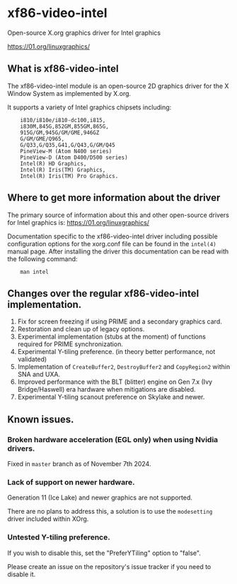 # xf86-video-intel

Open-source X.org graphics driver for Intel graphics

[https://01.org/linuxgraphics/
](https://web.archive.org/web/20200430064829/https://01.org/linuxgraphics/)

## What is xf86-video-intel
The xf86-video-intel module is an open-source 2D graphics driver for
the X Window System as implemented by X.org.

It supports a variety of Intel graphics chipsets including:

```
	i810/i810e/i810-dc100,i815,
	i830M,845G,852GM,855GM,865G,
	915G/GM,945G/GM/GME,946GZ
	G/GM/GME/Q965,
	G/Q33,G/Q35,G41,G/Q43,G/GM/Q45
	PineView-M (Atom N400 series)
	PineView-D (Atom D400/D500 series)
	Intel(R) HD Graphics,
	Intel(R) Iris(TM) Graphics,
	Intel(R) Iris(TM) Pro Graphics.
```

## Where to get more information about the driver

The primary source of information about this and other open-source
drivers for Intel graphics is: [https://01.org/linuxgraphics/
](https://web.archive.org/web/20200430064829/https://01.org/linuxgraphics/)

Documentation specific to the xf86-video-intel driver including
possible configuration options for the xorg.conf file can be found in
the `intel(4)` manual page. After installing the driver this
documentation can be read with the following command:

```
	man intel
```

## Changes over the regular xf86-video-intel implementation.

1. Fix for screen freezing if using PRIME and a secondary graphics card.
2. Restoration and clean up of legacy options.
3. Experimental implementation (stubs at the moment) of functions required for PRIME synchronization.
4. Experimental Y-tiling preference. (in theory better performance, not validated)
5. Implementation of `CreateBuffer2`, `DestroyBuffer2` and `CopyRegion2` within SNA and UXA.
6. Improved performance with the BLT (blitter) engine on Gen 7.x (Ivy Bridge/Haswell) era hardware when mitigations are disabled.
7. Experimental Y-tiling scanout preference on Skylake and newer.

## Known issues.

### Broken hardware acceleration (EGL only) when using Nvidia drivers.

Fixed in `master` branch as of November 7th 2024.

### Lack of support on newer hardware.

Generation 11 (Ice Lake) and newer graphics are not supported.

There are no plans to address this, a solution is to use the `modesetting` driver included within XOrg.

### Untested Y-tiling preference.

If you wish to disable this, set the "PreferYTiling" option to "false".

Please create an issue on the repository's issue tracker if you need to disable it.